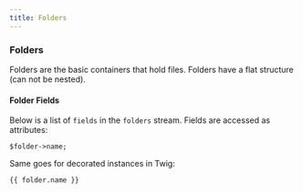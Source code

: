 ```yaml
---
title: Folders
---
```


### Folders

Folders are the basic containers that hold files. Folders have a flat structure (can not be nested).


#### Folder Fields

Below is a list of `fields` in the `folders` stream. Fields are accessed as attributes:

    $folder->name;

Same goes for decorated instances in Twig:

    {{ folder.name }}
